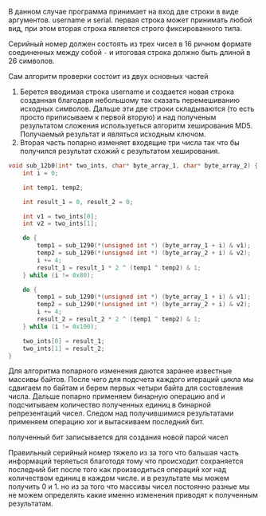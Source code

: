 В данном случае программа принимает на вход две строки в виде аргументов.
username и serial.
первая строка может принимать любой вид, при этом вторая строка является строго фиксированного типа.

Серийный номер должен состоять из трех чисел в 16 ричном формате соединенных между собой `-` и итоговая строка должно быть длиной в 26 символов.

Сам алгоритм проверки состоит из двух основных частей

1. Берется вводимая строка username и создается новая строка созданная благодаря небольшому так сказать перемешиванию исходных символов. Дальше эти две строки складываются (то есть просто приписываем к первой вторую) и над полученым результатом сложения используеться алгоритм хеширования MD5. Получаемый результат и являться исходным ключом.
2. Вторая часть попарно изменяет входящие три числа так что бы получился результат схожий с результатом хеширования.


```c++
void sub_12b0(int* two_ints, char* byte_array_1, char* byte_array_2) {
    int i = 0;

    int temp1, temp2;

    int result_1 = 0, result_2 = 0;

    int v1 = two_ints[0];
    int v2 = two_ints[1];

    do {
        temp1 = sub_1290(*(unsigned int *) (byte_array_1 + i) & v1);
        temp2 = sub_1290(*(unsigned int *) (byte_array_2 + i) & v2);
        i += 4;
        result_1 = result_1 * 2 ^ (temp1 ^ temp2) & 1;
    } while (i != 0x80);

    do {
        temp1 = sub_1290(*(unsigned int *) (byte_array_1 + i) & v1);
        temp2 = sub_1290(*(unsigned int *) (byte_array_2 + i) & v2);
        i += 4;
        result_2 = result_2 * 2 ^ (temp1 ^ temp2) & 1;
    } while (i != 0x100);

    two_ints[0] = result_1;
    two_ints[1] = result_2;
}
```

Для алгоритма попарного изменения даются заранее известные массивы байтов.
После чего для подсчета каждого итераций цикла мы сдвигаем по байтам и берем первых четыри байта для состовления числа.
Дальше попарно применяем бинарную операцию and и подсчитываем количество полученных единиц в бинарной репрезентаций чисел.
Следом над получившимися результатами применяем операцию xor и вытаскиваем последний бит.

полученный бит записывается для создания новой парой чисел


Правильный серийный номер тяжело из за того что бальшая часть информаций теряеться благотодя тому что происходит сохраняется последний бит после того как производиться операций xor над количеством единиц в каждом числе.
и в результате мы можем получить 0 и 1. но из за того что массивы чисел постоянно разные мы не можем определять какие именно изменения приводят к полученным результатам.

